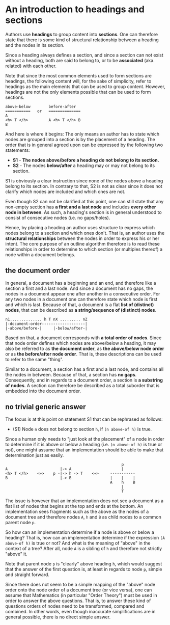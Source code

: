 
<!-- ======================================================================= -->
# An introduction to headings and sections

Authors use **headings** to group content into **sections**. One can therefore
state that there is some kind of structural relationship between a heading and
the nodes in its section.

Since a heading always defines a section, and since a section can not exist
without a heading, both are said to belong to, or to be **associated** (aka.
related) with each other.

Note that since the most common elements used to form sections are headings,
the following content will, for the sake of simplicity, refer to headings as
the main elements that can be used to group content. However, headings are not
the only elements possible that can be used to form sections.

```
above-below        before-after
===========   or   ==============
A
<h> T </h>         A <h> T </h> B
B
```

And here is where it begins: The only means an author has to state which nodes
are grouped into a section is by the placement of a heading. The order that is
in general agreed upon can be expressed by the following two statements:

- **S1** - **The nodes above/before a heading do not belong to its section.**
- **S2** - The nodes **below/after** a heading may or may not belong to its section.

S1 is obviously a clear instruction since none of the nodes above a heading
belong to its section. In contrary to that, S2 is not as clear since it does
not clarify which nodes are included and which ones are not.

Even though S2 can not be clarified at this point, one can still state
that any non-empty section has **a first and a last node** and includes
**every other node in between**. As such, a heading's section is in
general understood to consist of consecutive nodes (i.e. no gaps/holes).

Hence, by placing a heading an author uses structure to express which nodes
belong to a section and which ones don't. That is, an author uses the
**structural relationships** between the nodes in order to express his or
her intent. The core purpose of an outline algorithm therefore is to read
these relationships in order to determine to which section (or multiples
thereof) a node within a document belongs.

<!-- ======================================================================= -->
## the document order

In general, a document has a beginning and an end, and therefore like a section
a first and a last node. And since a document has no gaps, the nodes in a
document appear one after another in a consecutive order. For any two nodes
in a document one can therefore state which node is first and which is last.
Because of that, a document is a flat **list of (distinct) nodes**, that can
be described as **a string/sequence of (distinct) nodes**.

```
n1.............. h T nX ......... nZ
|-document-order-------------------|
|-above/before-|     |-below/after-|
```

Based on that, a document corresponds with **a total order of nodes**. Since
that node order defines which nodes are above/below a heading, it may also be
referred to as **the document order**, as **the above/below node order** or
as **the before/after node order**. That is, these descriptions can be used
to refer to the same "thing".

Similar to a document, a section has a first and a last node, and contains all
the nodes in between. Because of that, a section has **no gaps**. Consequently,
and in regards to a document order, a section is **a substring of nodes**. A
section can therefore be described as a total suborder that is embedded into
the document order.

<!-- ======================================================================= -->
## no trivial generic answer

The focus is at this point on statement S1 that can be rephrased as follows:

- (S1) Node `n` does not belong to section `h`, if `(n above-of h)` is true.

Since a human only needs to "just look at the placement" of a node in order to
determine if it is above or below a heading (i.e. `(n above-of h)` is true or
not), one might assume that an implementation should be able to make that
determination just as easily.

```
                                                   p
A                       |-> A                      |
<h> T </h>    <=>    p -|-> h -> T    <=>     -----------
B                       |-> B                 |    |    |
                                              A    h    B
                                                   |
                                                   T
```

The issue is however that an implementation does not see a document as a flat
list of nodes that begins at the top and ends at the bottom. An implementation
sees fragments such as the above as the nodes of a document tree and therefore
nodes `A`, `h` and `B` as child nodes to a common parent node `p`.

So how can an implementation determine if a node is above or below a heading?
That is, how can an implementation determine if the expression `(A above-of h)`
is true or not? And what is the meaning of "above" in the context of a tree?
After all, node `A` is a sibling of `h` and therefore not strictly "above" it.

Note that parent node `p` is "clearly" above heading `h`, which would suggest
that the answer of the first question is, at least in regards to node `p`,
simple and straight forward.

Since there does not seem to be a simple mapping of the "above" node order
onto the node order of a document tree (or vice versa), one can assume that
Mathematics (in particular "Order Theory") must be used in order to answer
the above questions. That is, to answer these kind of questions orders of
nodes need to be transformed, compared and combined. In other words, even
though inaccurate simplifications are in general possible, there is no direct
simple answer.
